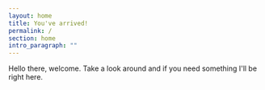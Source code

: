 ```yaml
---
layout: home
title: You've arrived!
permalink: /
section: home
intro_paragraph: ""
---
```

Hello there, welcome. Take a look around and if you need something I'll be right here.